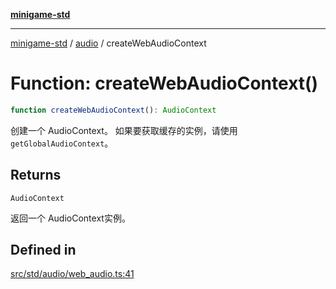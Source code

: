 [**minigame-std**](../../../README.md)

***

[minigame-std](../../../README.md) / [audio](../README.md) / createWebAudioContext

# Function: createWebAudioContext()

```ts
function createWebAudioContext(): AudioContext
```

创建一个 AudioContext。
如果要获取缓存的实例，请使用 `getGlobalAudioContext`。

## Returns

`AudioContext`

返回一个 AudioContext实例。

## Defined in

[src/std/audio/web\_audio.ts:41](https://github.com/JiangJie/minigame-std/blob/8633d80114dee6c79033ec094d8233bd8263bedc/src/std/audio/web_audio.ts#L41)
